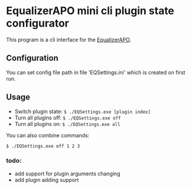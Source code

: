 # EqualizerAPO mini cli plugin state configurator

This program is a cli interface for the [EqualizerAPO](https://sourceforge.net/projects/equalizerapo/).  

## Configuration
You can set config file path in file 'EQSettings.ini' which is created on first run.

## Usage
- Switch plugin state: `$ ./EQSettings.exe [plugin index]`
- Turn all plugins off: `$ ./EQSettings.exe off`
- Turn all plugins on: `$ ./EQSettings.exe all` 

You can also combine commands:
    
    $ ./EQSettings.exe off 1 2 3 

### todo:
- add support for plugin arguments changing
- add plugin adding support

  